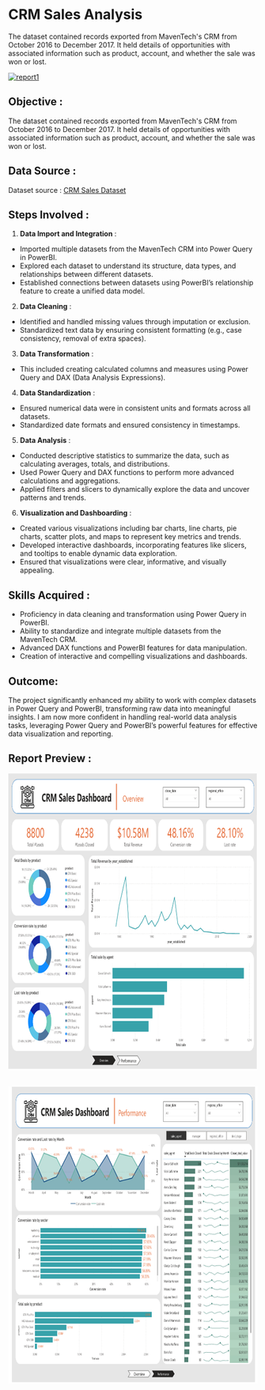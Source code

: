 # CRM Sales Analysis
The dataset contained records exported from MavenTech's CRM from October 2016 to December 2017. It held details of opportunities with associated information such as product, account, and whether the sale was won or lost.

[<img src="https://www.leadsquared.com/wp-content/uploads/2021/11/446-Converted-02.jpg" alt="report1" width="1000" height="450">](https://www.leadsquared.com/wp-content/uploads/2021/11/446-Converted-02.jpg) &nbsp;

## Objective :
The dataset contained records exported from MavenTech's CRM from October 2016 to December 2017. It held details of opportunities with associated information such as product, account, and whether the sale was won or lost.

## Data Source :
Dataset source : [CRM Sales Dataset](https://mavenanalytics.io/data-playground?order=date_added%2Cdesc&search=crm)

## Steps Involved :
1. **Data Import and Integration** :
- Imported multiple datasets from the MavenTech CRM into Power Query in PowerBI.
- Explored each dataset to understand its structure, data types, and relationships between different datasets.
- Established connections between datasets using PowerBI’s relationship feature to create a unified data model.
2. **Data Cleaning** :
- Identified and handled missing values through imputation or exclusion.
- Standardized text data by ensuring consistent formatting (e.g., case consistency, removal of extra spaces).
3. **Data Transformation** :
- This included creating calculated columns and measures using Power Query and DAX (Data Analysis Expressions).
4. **Data Standardization** :
- Ensured numerical data were in consistent units and formats across all datasets.
- Standardized date formats and ensured consistency in timestamps.
5. **Data Analysis** :
- Conducted descriptive statistics to summarize the data, such as calculating averages, totals, and distributions.
- Used Power Query and DAX functions to perform more advanced calculations and aggregations.
- Applied filters and slicers to dynamically explore the data and uncover patterns and trends.
6. **Visualization and Dashboarding** :
- Created various visualizations including bar charts, line charts, pie charts, scatter plots, and maps to represent key metrics and trends.
- Developed interactive dashboards, incorporating features like slicers, and tooltips to enable dynamic data exploration.
- Ensured that visualizations were clear, informative, and visually appealing.

## Skills Acquired :
- Proficiency in data cleaning and transformation using Power Query in PowerBI.
- Ability to standardize and integrate multiple datasets from the MavenTech CRM.
- Advanced DAX functions and PowerBI features for data manipulation.
- Creation of interactive and compelling visualizations and dashboards.

## Outcome:
The project significantly enhanced my ability to work with complex datasets in Power Query and PowerBI, transforming raw data into meaningful insights. I am now more confident in handling real-world data analysis tasks, leveraging Power Query and PowerBI’s powerful features for effective data visualization and reporting.

## Report Preview :
[<img src="https://github.com/Shrutiijoshi/CRM-Sales-Analysis/blob/main/Report_images/CRM_overview.png" alt="report1" width="900" height="600">](https://github.com/Shrutiijoshi/CRM-Sales-Analysis/blob/main/Report_images/CRM_overview.png) &nbsp;

[<img src="https://github.com/Shrutiijoshi/CRM-Sales-Analysis/blob/main/Report_images/CRM_performance.png" alt="report2" width="900" height="600">](https://github.com/Shrutiijoshi/CRM-Sales-Analysis/blob/main/Report_images/CRM_performance.png) &nbsp;
